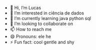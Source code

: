 - 👋 Hi, I’m Lucas
- 👀 I’m interested in ciência de dados
- 🌱 I’m currently learning java python sql
- 💞️ I’m looking to collaborate on 
- 📫 How to reach me
- 😄 Pronouns: ele he 
- ⚡ Fun fact: cool gentle and shy

<!---
lucassamtv1212/lucassamtv1212 is a ✨ special ✨ repository because its `README.md` (this file) appears on your GitHub profile.
You can click the Preview link to take a look at your changes.
--->
